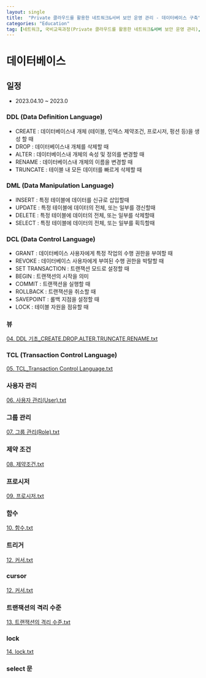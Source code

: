 ```yaml
---
layout: single
title:  "Private 클라우드를 활용한 네트워크&서버 보안 운영 관리 - 데이터베이스 구축"
categories: "Education"
tag: [네트워크, 국비교육과정(Private 클라우드를 활용한 네트워크&서버 보안 운영 관리), MySQL, DATABASE]
---
```


# 데이터베이스
## 일정
  - 2023.04.10 ~ 2023.0

### DDL (Data Definition Language)

  - CREATE   : 데이터베이스내 개체 (테이블, 인덱스 제약조건, 프로시저, 펑션 등)을 생성 할 때
  - DROP     : 데이터베이스내 개체를 삭제할 때
  - ALTER    : 데이터베이스내 개체의 속성 및 정의를 변경할 때
  - RENAME   : 데이터베이스내 개체의 이름을 변경할 때
  - TRUNCATE : 테이블 내 모든 데이터를 빠르게 삭제할 때

### DML (Data Manipulation Language)

  - INSERT : 특정 테이블에 데이터를 신규로 삽입할때
  - UPDATE : 특정 테이블에 데이터의 전체, 또는 일부를 갱신할때
  - DELETE : 특정 테이블에 데이터의 전체, 또는 일부를 삭제할때
  - SELECT : 특정 테이블에 데이터의 전체, 또는 일부를 획득할때

### DCL (Data Control Language)

  - GRANT  : 데이터베이스 사용자에게 특정 작업의 수행 권한을 부여할 때
  - REVOKE : 데이터베이스 사용자에게 부여된 수행 권한을 박탈할 때
  - SET TRANSACTION : 트랜잭션 모드로 설정할 때
  - BEGIN : 트랜잭션의 시작을 의미
  - COMMIT : 트랜잭션을 실행할 때
  - ROLLBACK : 트랜잭션을 취소할 때
  - SAVEPOINT : 롤백 지점을 설정할 때
  - LOCK : 테이블 자원을 점유할 때

### 뷰

[04. DDL 기초_CREATE.DROP.ALTER.TRUNCATE.RENAME.txt](https://github.com/hwanggiju/hwanggiju.github.io/files/11196845/04.DDL._CREATE.DROP.ALTER.TRUNCATE.RENAME.txt)

### TCL (Transaction Control Language)

[05. TCL_Transaction Control Language.txt](https://github.com/hwanggiju/hwanggiju.github.io/files/11196851/05.TCL_Transaction.Control.Language.txt)

### 사용자 관리

[06. 사용자 관리(User).txt](https://github.com/hwanggiju/hwanggiju.github.io/files/11197646/06.User.txt)

### 그룹 관리

[07. 그룹 관리(Role).txt](https://github.com/hwanggiju/hwanggiju.github.io/files/11207887/07.Role.txt)

### 제약 조건

[08. 제약조건.txt](https://github.com/hwanggiju/hwanggiju.github.io/files/11218340/08.txt)

### 프로시저

[09. 프로시저.txt](https://github.com/hwanggiju/hwanggiju.github.io/files/11219242/09.txt)

### 함수

[10. 함수.txt](https://github.com/hwanggiju/hwanggiju.github.io/files/11228662/10.txt)

### 트리거

[12. 커서.txt](https://github.com/hwanggiju/hwanggiju.github.io/files/11229311/12.txt)

### cursor

[12. 커서.txt](https://github.com/hwanggiju/hwanggiju.github.io/files/11229497/12.txt)

### 트랜잭션의 격리 수준

[13. 트랜잭션의 격리 수준.txt](https://github.com/hwanggiju/hwanggiju.github.io/files/11246097/13.txt)

### lock

[14. lock.txt](https://github.com/hwanggiju/hwanggiju.github.io/files/11246492/14.lock.txt)

### select 문










